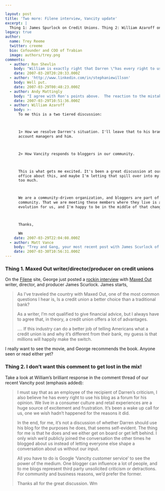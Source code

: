 ```yaml
---

layout: post
title: 'Two more: Filene interview, Vancity update'
excerpt: |
  Thing 1: James Spurlock on Credit Unions. Thing 2: William Azaroff on Online Community  
legacy: true
author:
  name: Trey Reeme
  twitter: creeme
  bio: Cofounder and COO of Trabian
  image: authors/trey.png
comments:
  - author: Ron Shevlin
    body: "William is exactly right that Darren \"has every right to use his blog as a forum for his opinion\"\n\nBut I can't but wonder if William is overstating the influence one blogger has. (Nothing against Darren).\n\nHere's why I say that:\n\n1. Every body (and firm) makes mistakes. For many customers, what's often the lasting impression is not the mistake, but how the firm handles the mistake (see the JetBlue fiasco for example).\n\n2. People's loyalty (in my opinion) is shaped more by their personal experience than the experience of others. We look to our friends and family (and yes, trusted bloggers) for references, opinions, validation, etc. But if your own experience with a CU is very positive, then someone else's problem may just be viewed as either an anomaly, or the rantings of a lunatic (I'm not accusing Darren of being a lunatic).\n\nHaving said all that,  I still commend VanCity for making the effort to engage their members in a dialogue. \n\n(But for their sake, they still need to be sure they're delivering operational excellence)."
    date: 2007-03-28T20:20:33.000Z
  - author: 'http://www.linkedin.com/in/stephaniewillson'
    body: Well put.
    date: 2007-03-29T00:48:23.000Z
  - author: Andy Mattingly
    body: "I agree with Ron's points above.  The reaction to the mistake is the most important component.  Engaging in conversation be it via the blog, chat, phone, or in person is only useful in gettng the facts to the resolve the problem.  In the end, the most important action is did they resolve it and are they looking to make sure it doesn't happen again.  I think if people value Darren's opinion, then the only way thier opinion of VanCity would change from his opinion is if he posts a different view.  As Ron states though, how many people will really value Darren's opinion if there are competing posts from others who think VanCity is great.  \r\n\r\nKinda of like the reviews on Amazon, you don't just look at one review but all the reviews.  And you certainly never take the publishers review as useful.\r\n\r\nMaybe the overriding message here is that we need to encourage our members to blog about their service, good and bad and let the general public form their own opinion. "
    date: 2007-03-29T10:51:36.000Z
  - author: William Azaroff
    body: >-
      To me this is a two tiered discussion:



      1> How we resolve Darren's situation. I'll leave that to his branch and
      account managers and him.



      2> How Vancity responds to bloggers in our community.



      This is what gets me excited. It's been a great discussion at our head
      office about this, and maybe I'm letting that spill over into my posts here
      too much.



      We are a community-driven organization, and bloggers are part of our
      community. That we are meeting these members where they live is a great
      evolution for us, and I'm happy to be in the middle of that change



      Thanks,

      Wm
    date: 2007-03-29T22:04:08.000Z
  - author: Matt Vance
    body: "Trey and Gang, your most recent post with James Scurlock of Maxed Out reminded me of something I saw this morning. \n\nHere in Bellingham, WA we have a thriving independent movie theatre, showing for 2 days in April is, In Debt We Trust. Have any of you heard of this one? If not check out the website http://www.indebtwetrust.org/index.php. \n\n\"Today, in some churches, there are debt liquidation revivals in which parishioners chip in to free each other from growing credit card debts that are driving American families to bankruptcy and desperation.\" - why not walk down to your local Credit Union? \n\nI've taken a little look into it this morning but this seems like something great Credit Unions could piggy back on - WE DON'T PROMOTE PREDATORY LENDING AND WE WANT TO HELP YOU GET OUT OF THE DEBT TRAP. \n\nI don't have a solution to get the word out, I just know you guys have a great voice in the industry and wanted to make you guys aware of this if you hadn't heard of it. \n\nInteresting enough I was at the Northwest Regional Conference on Reaching the Unbanked in Seattle on Tuesday and the debt trap was a hot topic. The comments from some of the banks that I heard was we are willing to help if we can find a product that allows us to make a profit. \n\nI was taken aback by how many times the bankers offered up the word profit in reaching the unbanked, I'm glad to say I am in Credit Union Land. I'll stop my rant now, Have a good one guys!"
    date: 2007-03-30T10:56:31.000Z
---
```


<h3>Thing 1.  Maxed Out writer/director/producer on credit unions</h3>
<p>On the <a href="http://www.filene.org">Filene</a> site, George just posted a <a href="http://filene.org/blog/post/maxedout">rockin interview</a> with <a href="http://www.maxedoutmovie.com/">Maxed Out</a> writer, director, and producer James Scurlock.  James starts,</p>
<blockquote><p>As I&#8217;ve traveled the country with Maxed Out, one of the most common questions I hear is, Is a credit union a better choice than a traditional bank?</p><p>As a writer, I&#8217;m not qualified to give financial advice, but I always have to agree that, in theory, a credit union offers a lot of advantages.</p><p>.... If this industry can do a better job of telling Americans what a credit union is and why it&#8217;s different from their bank, my guess is that millions will happily make the switch.</p></blockquote>
<p>I really want to see the movie, and George recommends the book.  Anyone seen or read either yet?</p>
<h3>Thing 2.  I don&#8217;t want this comment to get lost in the mix!</h3>
<p>Take a look at William&#8217;s brilliant response in the comment thread of our recent Vancity post (emphasis added):</p>
<blockquote><p>I must say that as an employee of the recipient of Darren&#8217;s criticism, I also believe he has every right to use his blog as a forum for his opinion. We live in a consumer culture and retail experiences are a huge source of excitement and frustration. It&#8217;s been a wake up call for us, one we wish hadn&#8217;t happened for the reasons it did.</p><p>In the end, for me, it&#8217;s not a discussion of whether Darren should use his blog for the purposes he does, that seems self-evident. The thing for me is that he does and we either get on board or get left behind. I only wish we&#8217;d publicly joined the conversation the other times he blogged about us instead of letting everyone else shape a conversation about us without our input.</p><p>All you have to do is Google &#8216;Vancity customer service&#8217; to see the power of the medium. One blogger can influence a lot of people, and to me blogs represent third party unsolicited criticism or detractions. For community and business reasons, we&#8217;d prefer the former.</p><p>Thanks all for the great discussion. Wm</p></blockquote>

